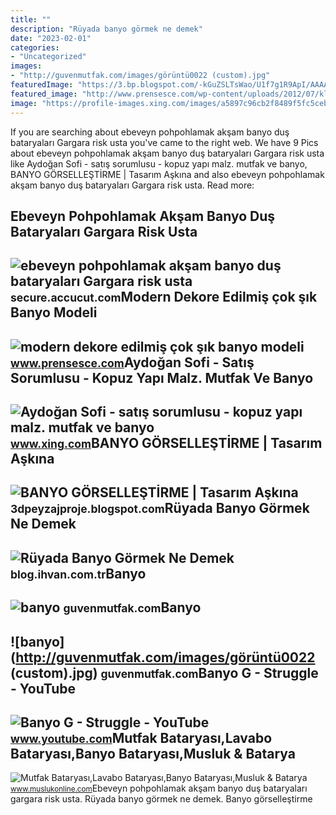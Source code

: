 ```yaml
---
title: ""
description: "Rüyada banyo görmek ne demek"
date: "2023-02-01"
categories:
- "Uncategorized"
images:
- "http://guvenmutfak.com/images/görüntü0022 (custom).jpg"
featuredImage: "https://3.bp.blogspot.com/-kGuZSLTsWao/U1f7g1R9ApI/AAAAAAAAAQg/oP5VJUtBc4o/s1600/banyo_final_web.jpg"
featured_image: "http://www.prensesce.com/wp-content/uploads/2012/07/klasik-görünümlü-modern-banyo-tasarımı.jpg"
image: "https://profile-images.xing.com/images/a5897c96cb2f8489f5fc5ceb50844c14-3/aydoğan-sofi.1024x1024.jpg"
---
```


If you are searching about ebeveyn pohpohlamak akşam banyo duş bataryaları Gargara risk usta you've came to the right web. We have 9 Pics about ebeveyn pohpohlamak akşam banyo duş bataryaları Gargara risk usta like Aydoğan Sofi - satış sorumlusu - kopuz yapı malz. mutfak ve banyo, BANYO GÖRSELLEŞTİRME | Tasarım Aşkına and also ebeveyn pohpohlamak akşam banyo duş bataryaları Gargara risk usta. Read more:

Ebeveyn Pohpohlamak Akşam Banyo Duş Bataryaları Gargara Risk Usta
-----------------------------------------------------------------

 ![ebeveyn pohpohlamak akşam banyo duş bataryaları Gargara risk usta](https://st2.myideasoft.com/idea/io/47/myassets/products/132/1100-banyo-g2.jpg?revision=1632305164) <small>secure.accucut.com</small>Modern Dekore Edilmiş çok şık Banyo Modeli
------------------------------------------

 ![modern dekore edilmiş çok şık banyo modeli](http://www.prensesce.com/wp-content/uploads/2012/07/klasik-görünümlü-modern-banyo-tasarımı.jpg) <small>www.prensesce.com</small>Aydoğan Sofi - Satış Sorumlusu - Kopuz Yapı Malz. Mutfak Ve Banyo
-----------------------------------------------------------------

 ![Aydoğan Sofi - satış sorumlusu - kopuz yapı malz. mutfak ve banyo](https://profile-images.xing.com/images/a5897c96cb2f8489f5fc5ceb50844c14-3/aydoğan-sofi.1024x1024.jpg) <small>www.xing.com</small>BANYO GÖRSELLEŞTİRME | Tasarım Aşkına
-------------------------------------

 ![BANYO GÖRSELLEŞTİRME | Tasarım Aşkına](https://3.bp.blogspot.com/-kGuZSLTsWao/U1f7g1R9ApI/AAAAAAAAAQg/oP5VJUtBc4o/s1600/banyo_final_web.jpg) <small>3dpeyzajproje.blogspot.com</small>Rüyada Banyo Görmek Ne Demek
----------------------------

 ![Rüyada Banyo Görmek Ne Demek](https://blog.ihvan.com.tr/wp-content/uploads/2014/10/Rüyada-Banyo-Görmek-Ne-Demek-660x483.jpg) <small>blog.ihvan.com.tr</small>Banyo
-----

 ![banyo](http://guvenmutfak.com/images/görüntü0028.jpg) <small>guvenmutfak.com</small>Banyo
-----

 ![banyo](http://guvenmutfak.com/images/görüntü0022 (custom).jpg) <small>guvenmutfak.com</small>Banyo G - Struggle - YouTube
----------------------------

 ![Banyo G - Struggle - YouTube](https://i.ytimg.com/vi/Hc72NeV-TQk/maxresdefault.jpg) <small>www.youtube.com</small>Mutfak Bataryası,Lavabo Bataryası,Banyo Bataryası,Musluk &amp; Batarya
----------------------------------------------------------------------

 ![Mutfak Bataryası,Lavabo Bataryası,Banyo Bataryası,Musluk & Batarya](https://st2.myideasoft.com/idea/io/47/myassets/products/132/1100-banyo-g1.jpg?revision=1632305167) <small>www.muslukonline.com</small>Ebeveyn pohpohlamak akşam banyo duş bataryaları gargara risk usta. Rüyada banyo görmek ne demek. Banyo görselleşti̇rme
